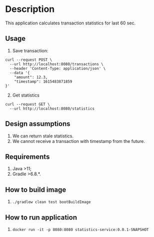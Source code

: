 # Description
This application calculates transaction statistics for last 60 sec. 

## Usage
1. Save transaction:
```
curl --request POST \
  --url http://localhost:8080/transactions \
  --header 'Content-Type: application/json' \
  --data '{
	"amount": 12.3,
	"timestamp": 1615483871859
}'
```

2. Get statistics
```
curl --request GET \
  --url http://localhost:8080/statistics
```

## Design assumptions
1. We can return stale statistics.
2. We cannot receive a transaction with timestamp from the future.

## Requirements
1. Java >11;
2. Gradle >6.8.*.

## How to build image
1. `./gradlew clean test bootBuildImage`

## How to run application
1. `docker run -it -p 8080:8080 statistics-service:0.0.1-SNAPSHOT`
